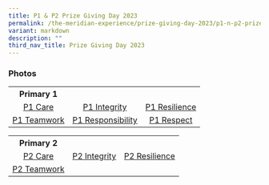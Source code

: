 ```yaml
---
title: P1 & P2 Prize Giving Day 2023
permalink: /the-meridian-experience/prize-giving-day-2023/p1-n-p2-prize-giving-day-2023/
variant: markdown
description: ""
third_nav_title: Prize Giving Day 2023
---
```

<h3>Photos</h3>

  <table style="width:100%">
	<tbody>
		<tr><th>Primary 1</th>
			<th></th>
			<th></th>
		</tr>
		<tr>
        <td style="text-align:center"><a href="https://photos.google.com/share/AF1QipNpLHF7kRdRbeXaHqQJPTL_3Md0xY-Cj7RzrCVFf0lW2enwpdGeVbS6IidcjRoh5w/photo/AF1QipMhjTwSFIg64erLnxvtz0nrsVzKOQ7LtxtdYHvW?key=UmsyeEhmVmpQWGdrTW82eFlyWkl2ZktjZlpOVUtn">P1 Care</a></td>
        <td style="text-align:center"><a href="https://photos.google.com/share/AF1QipPsV4AwlHi_WwHvbnHfykEOuzDYwFF6j2nbITWT-oewhhY_F5mtXKwRRMAyezowcg/photo/AF1QipPoBWAEetHMtbkodzoTZhw50uxm4qnCTg1DY3QH?key=SVpDVmg2ZHdwVEFYRzhuRGhPQURfOHprVTN3ZzBB">P1 Integrity</a></td>
        <td style="text-align:center"><a href="https://photos.google.com/share/AF1QipPitUKUDFE5Swpu4d5O00c4HGDdBhv2hR-2hg_sSESTRT03SWiH_oSfDvrtjlFwOw/photo/AF1QipPV-hswJyMkEz9qomyQ7ZBwttK2iLaX9INTFgE5?key=MkJ2RTZrWXpJOHh6c21IRGFFZDU4TW9JVlFiUS1B">P1 Resilience</a></td>
    </tr>
    <tr>
        <td style="text-align:center"><a href="https://photos.google.com/share/AF1QipNSk694YCiKJPV1IgZGuFi9f9zen5QQeM600O10cGV-CtgT3mb7Q6C-bBXvrJ8QMw/photo/AF1QipNHHQ1W2LEcUli41yWikmk_-boziOSN-gZEsV4P?key=NVRNUHJwZTEwNEg0dDFPRmhHRll3MDNFY1RxTjVB">P1 Teamwork</a></td>
        <td style="text-align:center"><a href="https://photos.google.com/share/AF1QipP8Tpu3CCf59mcGs4_LFrrQzrgWlGYpBAb85TrPRwkxcNw6KP_KN1MpL1qA55Xoyw/photo/AF1QipP08Z6uL-0lWqzvCcWAmrvGzqPoIQiJUzxw7KSB?key=aEpyN3h2cDBDZmJkU3NRbTI4WE9nVGtrRGN3RnZB">P1 Responsibility</a></td>
        <td style="text-align:center"><a href="https://photos.google.com/share/AF1QipMvB5QmAnUXJe1zbyiaXhHwAggz9pxpxRUcbo2PxfS5zvyQIVkQ0CbbJ2E-CNTfYg/photo/AF1QipMEfogolGg_ZOnAP-9xQYcmb8kynKHwgicncXc6?key=d0tFenVUNXhPRXRnbE9mUHc0WDNTU21sR2dqaFlR">P1 Respect</a></td>
    </tr>
		</tbody></table>
		
  <table style="width:100%">
<tbody>
	<tr><th>Primary 2</th>
		<th></th>
		<th></th>
	</tr>
	<tr>
        <td style="text-align:center"><a href="https://photos.google.com/share/AF1QipPt12DQw5y0C_WvqZpwagx9Nku1HhYXSp1rA8VvkuJnNHURZ7D6E8_173_tfejxug/photo/AF1QipM2xzk6U0Vc_vMQdz5uUtNW1KYIaBLBmID1LhBV?key=ekV2WkVDNVNvX2pBc3FnMk80RHhCbVlla1E5QXlR">P2 Care</a></td>
        <td style="text-align:center"><a href="https://photos.google.com/share/AF1QipNxlNaiyT2UzIp1TqkvdGwHPepJ7VMiYAvsijkY-0mP6L8MDbF8n21iL42cPv-a2A?key=TlBoamRxNE9HMlNSa3piS0taQmNVdENEeXhuVHZB">P2 Integrity</a></td>
        <td style="text-align:center"><a href="https://photos.google.com/share/AF1QipOd6mivILV2JNtoXZH6sxMQhZzRRlHQ5tWiLAJwSyuZkIMNMBMqjMAHUWsoeGIMuQ?key=NXhUV29LeUpRSTJGeTZSWl9qLS0yVG1TRlowMFdR">
P2 Resilience</a></td>
    </tr>
	<tr>
        <td style="text-align:center"><a href="https://photos.google.com/share/AF1QipNpmPwWMnVKB9Gafm-ZclKov2eAMZRc84gH4klkNoVIfZsXpIsCHWv8cBMcHy6xKg/photo/AF1QipNOKcZ7B5VeYYTVGh6r6j6ccatPkBEnC7bAJefE?key=c3gzdTA4amFEanZ3WmVaTDVINlZtTmVjWjBkdjFB">
P2 Teamwork</a></td>
        <td></td>
        <td></td>
    </tr>
		</tbody></table>